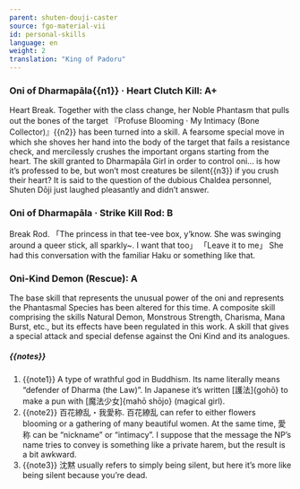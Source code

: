 ```yaml
---
parent: shuten-douji-caster
source: fgo-material-vii
id: personal-skills
language: en
weight: 2
translation: "King of Padoru"
---
```


### Oni of Dharmapāla{{n1}} · Heart Clutch Kill: A+

Heart Break.
Together with the class change, her Noble Phantasm that pulls out the bones of the target 『Profuse Blooming · My Intimacy (Bone Collector)』{{n2}} has been turned into a skill.
A fearsome special move in which she shoves her hand into the body of the target that fails a resistance check, and mercilessly crushes the important organs starting from the heart.
The skill granted to Dharmapāla Girl in order to control oni… is how it’s professed to be, but won’t most creatures be silent{{n3}} if you crush their heart? It is said to the question of the dubious Chaldea personnel, Shuten Dōji just laughed pleasantly and didn’t answer.

### Oni of Dharmapāla · Strike Kill Rod: B

Break Rod.
「The princess in that tee-vee box, y’know. She was swinging around a queer stick, all sparkly~. I want that too」
「Leave it to me」
She had this conversation with the familiar Haku or something like that.

### Oni-Kind Demon (Rescue): A

The base skill that represents the unusual power of the oni and represents the Phantasmal Species has been altered for this time.
A composite skill comprising the skills Natural Demon, Monstrous Strength, Charisma, Mana Burst, etc., but its effects have been regulated in this work.
A skill that gives a special attack and special defense against the Oni Kind and its analogues.

##### {{notes}}

1. {{note1}} A type of wrathful god in Buddhism. Its name literally means “defender of Dharma (the Law)”. In Japanese it’s written [護法]{gohō} to make a pun with [魔法少女]{mahō shōjo} (magical girl).
2. {{note2}} 百花繚乱・我愛称. 百花繚乱 can refer to either flowers blooming or a gathering of many beautiful women. At the same time, 愛称 can be “nickname” or “intimacy”. I suppose that the message the NP’s name tries to convey is something like a private harem, but the result is a bit awkward.
3. {{note3}} 沈黙 usually refers to simply being silent, but here it’s more like being silent because you’re dead.
